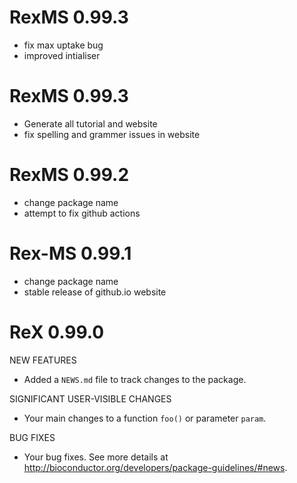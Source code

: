 # RexMS 0.99.3

* fix max uptake bug
* improved intialiser

# RexMS 0.99.3

* Generate all tutorial and website
* fix spelling and grammer issues in website

# RexMS 0.99.2

* change package name
* attempt to fix github actions

# Rex-MS 0.99.1

* change package name
* stable release of github.io website

# ReX 0.99.0

NEW FEATURES

* Added a `NEWS.md` file to track changes to the package.

SIGNIFICANT USER-VISIBLE CHANGES

* Your main changes to a function `foo()` or parameter `param`.

BUG FIXES

* Your bug fixes. See more details at
<http://bioconductor.org/developers/package-guidelines/#news>.
